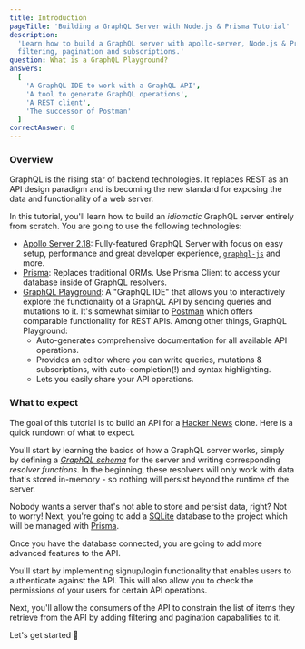 ```yaml
---
title: Introduction
pageTitle: 'Building a GraphQL Server with Node.js & Prisma Tutorial'
description:
  'Learn how to build a GraphQL server with apollo-server, Node.js & Prisma and best practices for authentication,
  filtering, pagination and subscriptions.'
question: What is a GraphQL Playground?
answers:
  [
    'A GraphQL IDE to work with a GraphQL API',
    'A tool to generate GraphQL operations',
    'A REST client',
    'The successor of Postman'
  ]
correctAnswer: 0
---
```


### Overview

GraphQL is the rising star of backend technologies. It replaces REST as an API design paradigm and is becoming the new
standard for exposing the data and functionality of a web server.

In this tutorial, you'll learn how to build an _idiomatic_ GraphQL server entirely from scratch. You are going to use
the following technologies:

- [Apollo Server 2.18](https://github.com/apollographql/apollo-server/tree/main/packages/apollo-server): Fully-featured
  GraphQL Server with focus on easy setup, performance and great developer experience,
  [`graphql-js`](https://github.com/graphql/graphql-js) and more.
- [Prisma](https://www.prisma.io/): Replaces traditional ORMs. Use Prisma Client to access your database inside of
  GraphQL resolvers.
- [GraphQL Playground](https://github.com/prisma/graphql-playground): A "GraphQL IDE" that allows you to interactively
  explore the functionality of a GraphQL API by sending queries and mutations to it. It's somewhat similar to
  [Postman](https://www.getpostman.com/) which offers comparable functionality for REST APIs. Among other things,
  GraphQL Playground:
  - Auto-generates comprehensive documentation for all available API operations.
  - Provides an editor where you can write queries, mutations & subscriptions, with auto-completion(!) and syntax
    highlighting.
  - Lets you easily share your API operations.

### What to expect

The goal of this tutorial is to build an API for a [Hacker News](https://news.ycombinator.com/) clone. Here is a quick
rundown of what to expect.

You'll start by learning the basics of how a GraphQL server works, simply by defining a
[_GraphQL schema_](https://www.prisma.io/blog/graphql-server-basics-the-schema-ac5e2950214e) for the server and writing
corresponding _resolver functions_. In the beginning, these resolvers will only work with data that's stored in-memory -
so nothing will persist beyond the runtime of the server.

Nobody wants a server that's not able to store and persist data, right? Not to worry! Next, you're going to add a
[SQLite](http://sqlite.org/) database to the project which will be managed with [Prisma](https://www.prisma.io/).

Once you have the database connected, you are going to add more advanced features to the API.

You'll start by implementing signup/login functionality that enables users to authenticate against the API. This will
also allow you to check the permissions of your users for certain API operations.

Next, you'll allow the consumers of the API to constrain the list of items they retrieve from the API by adding
filtering and pagination capabalities to it.

Let's get started 🚀
